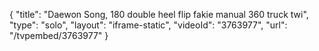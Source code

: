 {
    "title": "Daewon Song, 180 double heel flip fakie manual 360 truck twi",
    "type": "solo",
    "layout": "iframe-static",
    "videoId": "3763977",
    "url": "\/tvpembed\/3763977"
}